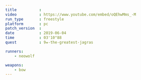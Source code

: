 ```yaml
---
title          :
video          : https://www.youtube.com/embed/oQEhwMms_-M
run_type       : freestyle
platform       : pc
patch_version  : 
date           : 2019-06-04
time           : 03'10"88
quest          : 9★-the-greatest-jagras

runners:
    - neowolf

weapons:
    - bow
---
```

